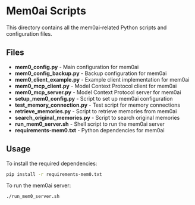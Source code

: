 # Mem0ai Scripts

This directory contains all the mem0ai-related Python scripts and configuration files.

## Files

- **mem0_config.py** - Main configuration for mem0ai
- **mem0_config_backup.py** - Backup configuration for mem0ai
- **mem0_client_example.py** - Example client implementation for mem0ai
- **mem0_mcp_client.py** - Model Context Protocol client for mem0ai
- **mem0_mcp_server.py** - Model Context Protocol server for mem0ai
- **setup_mem0_config.py** - Script to set up mem0ai configuration
- **test_memory_connection.py** - Test script for memory connections
- **retrieve_memories.py** - Script to retrieve memories from mem0ai
- **search_original_memories.py** - Script to search original memories
- **run_mem0_server.sh** - Shell script to run the mem0ai server
- **requirements-mem0.txt** - Python dependencies for mem0ai

## Usage

To install the required dependencies:
```bash
pip install -r requirements-mem0.txt
```

To run the mem0ai server:
```bash
./run_mem0_server.sh
```
